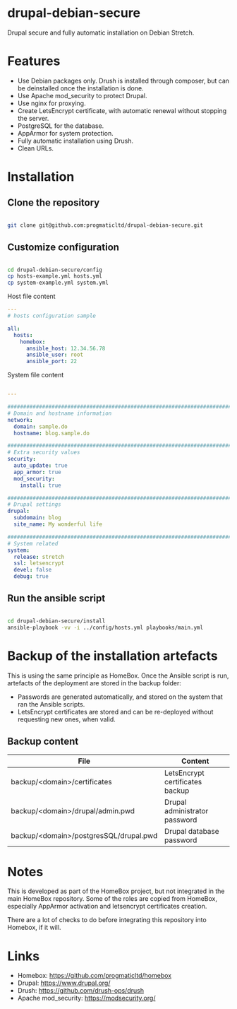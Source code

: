 # drupal-debian-secure

Drupal secure and fully automatic installation on Debian Stretch.

# Features

- Use Debian packages only. Drush is installed through composer, but can be deinstalled once the 
  installation is done.
- Use Apache mod_security to protect Drupal.
- Use nginx for proxying.
- Create LetsEncrypt certificate, with automatic renewal without stopping the server.
- PostgreSQL for the database.
- AppArmor for system protection.
- Fully automatic installation using Drush.
- Clean URLs.

# Installation

## Clone the repository

```sh

git clone git@github.com:progmaticltd/drupal-debian-secure.git

```

## Customize configuration

```sh

cd drupal-debian-secure/config
cp hosts-example.yml hosts.yml
cp system-example.yml system.yml

```

Host file content

```yaml
---
# hosts configuration sample

all:
  hosts:
    homebox:
      ansible_host: 12.34.56.78
      ansible_user: root
      ansible_port: 22

```

System file content

```yaml

---

###############################################################################
# Domain and hostname information
network:
  domain: sample.do
  hostname: blog.sample.do

##############################################################################
# Extra security values
security:
  auto_update: true
  app_armor: true
  mod_security:
    install: true

###############################################################################
# Drupal settings
drupal:
  subdomain: blog
  site_name: My wonderful life

###############################################################################
# System related
system:
  release: stretch
  ssl: letsencrypt
  devel: false
  debug: true

```

## Run the ansible script

```sh

cd drupal-debian-secure/install
ansible-playbook -vv -i ../config/hosts.yml playbooks/main.yml

```

# Backup of the installation artefacts

This is using the same principle as HomeBox. Once the Ansible script is run,
artefacts of the deployment are stored in the backup folder:

- Passwords are generated automatically, and stored on the system that ran the Ansible scripts.
- LetsEncrypt certificates are stored and can be re-deployed without requesting new ones, when valid.

## Backup content

| File                                     | Content                          |
|------------------------------------------|----------------------------------|
| backup/\<domain\>/certificates           | LetsEncrypt certificates backup  |
| backup/\<domain\>/drupal/admin.pwd       | Drupal administrator password    |
| backup/\<domain\>/postgresSQL/drupal.pwd | Drupal database password         |

# Notes

This is developed as part of the HomeBox project, but not integrated in the main HomeBox repository.
Some of the roles are copied from HomeBox, especially AppArmor activation and letsencrypt certificates creation.

There are a lot of checks to do before integrating this repository into Homebox, if it will.

# Links

- Homebox: https://github.com/progmaticltd/homebox
- Drupal: https://www.drupal.org/
- Drush: https://github.com/drush-ops/drush
- Apache mod_security: https://modsecurity.org/
